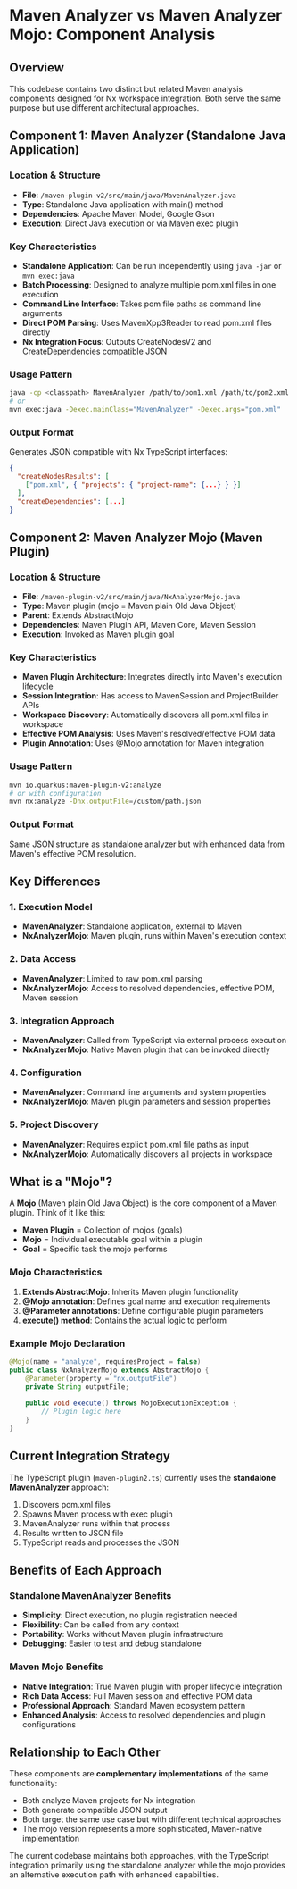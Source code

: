 # Maven Analyzer vs Maven Analyzer Mojo: Component Analysis

## Overview
This codebase contains two distinct but related Maven analysis components designed for Nx workspace integration. Both serve the same purpose but use different architectural approaches.

## Component 1: Maven Analyzer (Standalone Java Application)

### Location & Structure
- **File**: `/maven-plugin-v2/src/main/java/MavenAnalyzer.java`
- **Type**: Standalone Java application with main() method
- **Dependencies**: Apache Maven Model, Google Gson
- **Execution**: Direct Java execution or via Maven exec plugin

### Key Characteristics
- **Standalone Application**: Can be run independently using `java -jar` or `mvn exec:java`
- **Batch Processing**: Designed to analyze multiple pom.xml files in one execution
- **Command Line Interface**: Takes pom file paths as command line arguments
- **Direct POM Parsing**: Uses MavenXpp3Reader to read pom.xml files directly
- **Nx Integration Focus**: Outputs CreateNodesV2 and CreateDependencies compatible JSON

### Usage Pattern
```bash
java -cp <classpath> MavenAnalyzer /path/to/pom1.xml /path/to/pom2.xml
# or
mvn exec:java -Dexec.mainClass="MavenAnalyzer" -Dexec.args="pom.xml"
```

### Output Format
Generates JSON compatible with Nx TypeScript interfaces:
```json
{
  "createNodesResults": [
    ["pom.xml", { "projects": { "project-name": {...} } }]
  ],
  "createDependencies": [...]
}
```

## Component 2: Maven Analyzer Mojo (Maven Plugin)

### Location & Structure
- **File**: `/maven-plugin-v2/src/main/java/NxAnalyzerMojo.java`
- **Type**: Maven plugin (mojo = Maven plain Old Java Object)
- **Parent**: Extends AbstractMojo
- **Dependencies**: Maven Plugin API, Maven Core, Maven Session
- **Execution**: Invoked as Maven plugin goal

### Key Characteristics
- **Maven Plugin Architecture**: Integrates directly into Maven's execution lifecycle
- **Session Integration**: Has access to MavenSession and ProjectBuilder APIs
- **Workspace Discovery**: Automatically discovers all pom.xml files in workspace
- **Effective POM Analysis**: Uses Maven's resolved/effective POM data
- **Plugin Annotation**: Uses @Mojo annotation for Maven integration

### Usage Pattern
```bash
mvn io.quarkus:maven-plugin-v2:analyze
# or with configuration
mvn nx:analyze -Dnx.outputFile=/custom/path.json
```

### Output Format
Same JSON structure as standalone analyzer but with enhanced data from Maven's effective POM resolution.

## Key Differences

### 1. **Execution Model**
- **MavenAnalyzer**: Standalone application, external to Maven
- **NxAnalyzerMojo**: Maven plugin, runs within Maven's execution context

### 2. **Data Access**
- **MavenAnalyzer**: Limited to raw pom.xml parsing
- **NxAnalyzerMojo**: Access to resolved dependencies, effective POM, Maven session

### 3. **Integration Approach**
- **MavenAnalyzer**: Called from TypeScript via external process execution
- **NxAnalyzerMojo**: Native Maven plugin that can be invoked directly

### 4. **Configuration**
- **MavenAnalyzer**: Command line arguments and system properties
- **NxAnalyzerMojo**: Maven plugin parameters and session properties

### 5. **Project Discovery**
- **MavenAnalyzer**: Requires explicit pom.xml file paths as input
- **NxAnalyzerMojo**: Automatically discovers all projects in workspace

## What is a "Mojo"?

A **Mojo** (Maven plain Old Java Object) is the core component of a Maven plugin. Think of it like this:

- **Maven Plugin** = Collection of mojos (goals)
- **Mojo** = Individual executable goal within a plugin
- **Goal** = Specific task the mojo performs

### Mojo Characteristics
1. **Extends AbstractMojo**: Inherits Maven plugin functionality
2. **@Mojo annotation**: Defines goal name and execution requirements
3. **@Parameter annotations**: Define configurable plugin parameters
4. **execute() method**: Contains the actual logic to perform

### Example Mojo Declaration
```java
@Mojo(name = "analyze", requiresProject = false)
public class NxAnalyzerMojo extends AbstractMojo {
    @Parameter(property = "nx.outputFile")
    private String outputFile;
    
    public void execute() throws MojoExecutionException {
        // Plugin logic here
    }
}
```

## Current Integration Strategy

The TypeScript plugin (`maven-plugin2.ts`) currently uses the **standalone MavenAnalyzer** approach:

1. Discovers pom.xml files
2. Spawns Maven process with exec plugin
3. MavenAnalyzer runs within that process
4. Results written to JSON file
5. TypeScript reads and processes the JSON

## Benefits of Each Approach

### Standalone MavenAnalyzer Benefits
- **Simplicity**: Direct execution, no plugin registration needed
- **Flexibility**: Can be called from any context
- **Portability**: Works without Maven plugin infrastructure
- **Debugging**: Easier to test and debug standalone

### Maven Mojo Benefits
- **Native Integration**: True Maven plugin with proper lifecycle integration
- **Rich Data Access**: Full Maven session and effective POM data
- **Professional Approach**: Standard Maven ecosystem pattern
- **Enhanced Analysis**: Access to resolved dependencies and plugin configurations

## Relationship to Each Other

These components are **complementary implementations** of the same functionality:
- Both analyze Maven projects for Nx integration
- Both generate compatible JSON output
- Both target the same use case but with different technical approaches
- The mojo version represents a more sophisticated, Maven-native implementation

The current codebase maintains both approaches, with the TypeScript integration primarily using the standalone analyzer while the mojo provides an alternative execution path with enhanced capabilities.